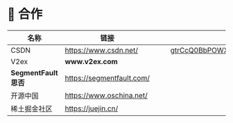 # 🤝 合作



<table data-view="cards"><thead><tr><th>名称</th><th>链接</th><th></th><th></th><th data-hidden data-card-cover data-type="files"></th></tr></thead><tbody><tr><td>CSDN</td><td><a href="https://www.csdn.net/">https://www.csdn.net/</a></td><td></td><td></td><td><a href="../../.gitbook/assets/gtrCcQ0BbPOWXj2rmTCBWl7OMH0tfwvHro0wGJu2.webp">gtrCcQ0BbPOWXj2rmTCBWl7OMH0tfwvHro0wGJu2.webp</a></td></tr><tr><td>V2ex</td><td><strong>www.v2ex.com</strong></td><td></td><td></td><td></td></tr><tr><td><strong>SegmentFault 思否</strong></td><td><a href="https://segmentfault.com/">https://segmentfault.com/</a></td><td></td><td></td><td></td></tr><tr><td>开源中国</td><td><a href="https://www.oschina.net/">https://www.oschina.net/</a></td><td></td><td></td><td></td></tr><tr><td>稀土掘金社区</td><td><a href="https://juejin.cn/">https://juejin.cn/</a></td><td></td><td></td><td></td></tr></tbody></table>

